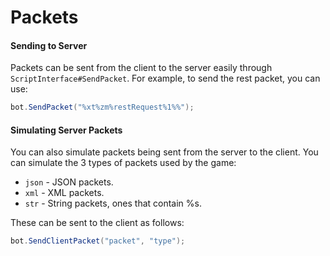 Packets
======
#### Sending to Server
Packets can be sent from the client to the server easily through `ScriptInterface#SendPacket`. For example, to send the rest packet, you can use:

```csharp
bot.SendPacket("%xt%zm%restRequest%1%%");
```

#### Simulating Server Packets
You can also simulate packets being sent from the server to the client. You can simulate the 3 types of packets used by the game:
- `json` - JSON packets.
- `xml` - XML packets.
- `str` - String packets, ones that contain %s.

These can be sent to the client as follows:

```csharp
bot.SendClientPacket("packet", "type");
```
